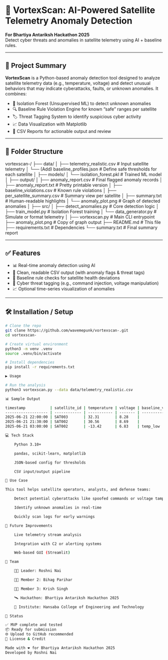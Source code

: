 # 🚀 VortexScan: AI-Powered Satellite Telemetry Anomaly Detection

**For Bhartiya Antariksh Hackathon 2025**  
Detect cyber threats and anomalies in satellite telemetry using AI + baseline rules.

---

## 📌 Project Summary

**VortexScan** is a Python-based anomaly detection tool designed to analyze satellite telemetry data (e.g., temperature, voltage) and detect unusual behaviors that may indicate cyberattacks, faults, or unknown anomalies. It combines:

- 🧠 Isolation Forest (Unsupervised ML) to detect unknown anomalies  
- 🔍 Baseline Rule Violation Engine for known “safe” ranges per satellite  
- 🏷️ Threat Tagging System to identify suspicious cyber activity  
- 📈 Data Visualization with Matplotlib  
- 📄 CSV Reports for actionable output and review  

---

## 📂 Folder Structure

vortexscan-/
├── data/
│   ├── telemetry_realistic.csv         # Input satellite telemetry
│   └── (Add) baseline_profiles.json    # Define safe thresholds for each satellite
│
├── models/
│   └── isolation_forest.pkl            # Trained ML model
│
├── output/
│   ├── anomaly_report.csv              # Final flagged anomaly records
│   ├── anomaly_report.txt              # Pretty printable version
│   ├── baseline_violations.csv         # Known rule violations
│   ├── per_satellite_summary.csv       # Summary view per satellite
│   ├── summary.txt                     # Human-readable highlights
│   └── anomaly_plot.png                # Graph of detected anomalies
│
├── src/
│   ├── detect_anomalies.py             # Core detection logic
│   ├── train_model.py                  # Isolation Forest training
│   └── data_generator.py               # Simulate or format telemetry
│
├── vortexscan.py                       # Main CLI entrypoint
├── anomaly_plot.png                    # Copy of graph output
├── README.md                           # This file
├── requirements.txt                    # Dependencies
└── summary.txt                         # Final summary report



---

## ✅ Features

- 📊 Real-time anomaly detection using AI  
- 🧾 Clean, readable CSV output (with anomaly flags & threat tags)  
- 🔐 Baseline rule checks for satellite health deviations  
- 🚀 Cyber threat tagging (e.g., command injection, voltage manipulation)  
- 📈 Optional time-series visualization of anomalies  

---

## 🛠️ Installation / Setup

```bash
# Clone the repo
git clone https://github.com/wavemepunk/vortexscan-.git
cd vortexscan-

# Create virtual environment
python3 -m venv .venv
source .venv/bin/activate

# Install dependencies
pip install -r requirements.txt

▶️ Usage

# Run the analysis
python3 vortexscan.py --data data/telemetry_realistic.csv

📊 Sample Output

timestamp           | satellite_id | temperature | voltage | baseline_violation | threat_tag
------------------- | ------------ | ----------- | ------- | ------------------ | -------------------------
2025-06-21 22:00:00 | SAT003       | 32.31       | 8.28    |                    | Suspicious Command Injection
2025-06-21 21:30:00 | SAT002       | 30.56       | 8.69    |                    | Unknown Anomaly
2025-06-21 03:00:00 | SAT002       | -13.42      | 6.83    | temp_low           | Temperature Too Low

💻 Tech Stack

    Python 3.10+

    pandas, scikit-learn, matplotlib

    JSON-based config for thresholds

    CSV input/output pipeline

🎯 Use Case

This tool helps satellite operators, analysts, and defense teams:

    Detect potential cyberattacks like spoofed commands or voltage tampering

    Identify unknown anomalies in real-time

    Quickly scan logs for early warnings

🧠 Future Improvements

    Live telemetry stream analysis

    Integration with C2 or alerting systems

    Web-based GUI (Streamlit)

👥 Team

    👩‍💻 Leader: Roshni Nai

    🧑‍💻 Member 2: Bihag Parihar

    🧑‍💻 Member 3: Krish Singh

    🛰️ Hackathon: Bhartiya Antariksh Hackathon 2025

    🏫 Institute: Hansaba College of Engineering and Technology

🏁 Status

✅ MVP complete and tested
📦 Ready for submission
🌐 Upload to GitHub recommended
📜 License & Credit

Made with ❤️ for Bhartiya Antariksh Hackathon 2025
Developed by Roshni Nai
